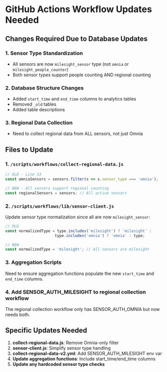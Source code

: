 # GitHub Actions Workflow Updates Needed

## Changes Required Due to Database Updates

### 1. Sensor Type Standardization
- All sensors are now `milesight_sensor` type (not `omnia` or `milesight_people_counter`)
- Both sensor types support people counting AND regional counting

### 2. Database Structure Changes
- Added `start_time` and `end_time` columns to analytics tables
- Removed `_old` tables
- Added table descriptions

### 3. Regional Data Collection
- Need to collect regional data from ALL sensors, not just Omnia

## Files to Update

### 1. `/scripts/workflows/collect-regional-data.js`
```javascript
// OLD - Line 33
const omniaSensors = sensors.filter(s => s.sensor_type === 'omnia');

// NEW - All sensors support regional counting
const regionalSensors = sensors; // All active sensors
```

### 2. `/scripts/workflows/lib/sensor-client.js`
Update sensor type normalization since all are now `milesight_sensor`:
```javascript
// OLD
const normalizedType = type.includes('milesight') ? 'milesight' : 
                      type.includes('omnia') ? 'omnia' : type;

// NEW  
const normalizedType = 'milesight'; // All sensors are milesight
```

### 3. Aggregation Scripts
Need to ensure aggregation functions populate the new `start_time` and `end_time` columns.

### 4. Add SENSOR_AUTH_MILESIGHT to regional collection workflow
The regional collection workflow only has SENSOR_AUTH_OMNIA but now needs both.

## Specific Updates Needed

1. **collect-regional-data.js**: Remove Omnia-only filter
2. **sensor-client.js**: Simplify sensor type handling
3. **collect-regional-data-v2.yml**: Add SENSOR_AUTH_MILESIGHT env var
4. **Update aggregation functions**: Include start_time/end_time columns
5. **Update any hardcoded sensor type checks**